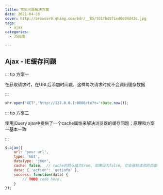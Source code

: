 ```yaml
---
title: 常见问题解决方案
date: 2021-04-26
cover: http://browser9.qhimg.com/bdr/__85/t01fbd871ed0d04d43d.jpg
tags:
  - ajax
categories:
  - JS指南

---
```


## Ajax - IE缓存问题

::: tip 方案一

在获取请求时，在URL后添加时间戳，这样每次请求时就不会调用缓存数据

:::

```javascript
xhr.open("GET",'http://127.0.0.1:8000/ie?t='+Date.now());
```

::: tip 方案二

使用jQuery ajax中提供了一个cache属性来解决浏览器的缓存问题；原理和方案一基本一致

:::

```javascript
$.ajax({
    url: 'your url',
    type: 'GET',
    dataType: 'json',
    cache: false,  // cache的默认值为true, 如果设为false, 它会强制请求的页面不会被浏览缓存。设置cache为false时会在query string中追加一个"_=[时间戳]"的参数
    data: { 'action': 'getinfo' },
    success: function(data) {
        // TODO code here.
    }
});
```

